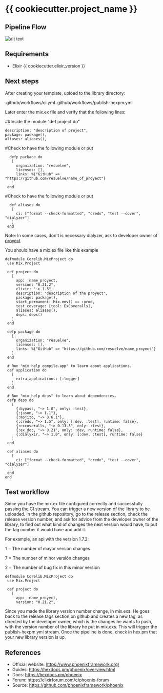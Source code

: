 # {{ cookiecutter.project_name }}

## Pipeline Flow

![alt text](/src/img/flow.png)

## Requirements

 * Elixir {{ cookiecutter.elixir_version }}

## Next steps

After creating your template, upload to the library directory:

.github/workflows/ci.yml
.github/workflows/publish-hexpm.yml

Later enter the mix.ex file and verify that the following lines:

##Inside the module "def project do"
 ```
description: "description of project",
package: package(),
aliases: aliases(),
 ```
 #Check to have the following module or put
 ```
   defp package do
    [
      organization: "resuelve",
      licenses: [],
      links: %{"GitHub" => "https://github.com/resuelve/name_of_proyect"}
    ]
  end
 ```
 #Check to have the following module or put
 ```
   def aliases do
    [
      ci: ["format --check-formatted", "credo", "test --cover", "dialyzer"]
    ]
  end
 ```
Note: In some cases, don't is necessary dialyzer, ask to developer owner of [proyect](proyect)  

You should have a mix.ex file like this example
 ```
defmodule Corelib.MixProject do
  use Mix.Project

  def project do
    [
      app: :name_proyect,
      version: "0.21.2",
      elixir: "~> 1.6",
      description: "description of the proyect",
      package: package(),
      start_permanent: Mix.env() == :prod,
      test_coverage: [tool: ExCoveralls],
      aliases: aliases(),
      deps: deps()
    ]
  end

  defp package do
    [
      organization: "resuelve",
      licenses: [],
      links: %{"GitHub" => "https://github.com/resuelve/name_proyect"}
    ]
  end

  # Run "mix help compile.app" to learn about applications.
  def application do
    [
      extra_applications: [:logger]
    ]
  end

  # Run "mix help deps" to learn about dependencies.
  defp deps do
    [
      {:bypass, "~> 1.0", only: :test},
      {:jason, "~> 1.1"},
      {:mojito, "~> 0.6.1"},
      {:credo, "~> 1.5", only: [:dev, :test], runtime: false},
      {:excoveralls, "~> 0.13.3", only: :test},
      {:ex_doc, "~> 0.21", only: :dev, runtime: false},
      {:dialyxir, "~> 1.0", only: [:dev, :test], runtime: false}
    ]
  end

  def aliases do
    [
      ci: ["format --check-formatted", "credo", "test --cover", "dialyzer"]
    ]
  end
end
 ```
## Test workflow
Since you have the mix.ex file configured correctly and successfully passing the CI stream. You can trigger a new version of the library to be uploaded.
In the github repository, go to the release section, check the release version number, and ask for advice from the developer owner of the library, to find out what kind of changes the next version would have, to put the tag number it would have and add it.

For example, an api with the version 1.7.2:

1 = The number of mayor versión changes

7 = The number of minor versión changes

2 = The number of bug fix in this minor versión

 ```
defmodule Corelib.MixProject do
  use Mix.Project

  def project do
    [
      app: :name_proyect,
      version: "0.21.2",
```
Since you made the library version number change, in mix.exs. He goes back to the release tags section on github and creates a new tag, as directed by the developer owner, which is the changes he wants to push, with the version number of the library he put in mix.exs.
This will trigger the publish-hexpm.yml stream. Once the pipeline is done, check in hex.pm that your new library version is up.

## References

  * Official website: https://www.phoenixframework.org/
  * Guides: https://hexdocs.pm/phoenix/overview.html
  * Docs: https://hexdocs.pm/phoenix
  * Forum: https://elixirforum.com/c/phoenix-forum
  * Source: https://github.com/phoenixframework/phoenix
